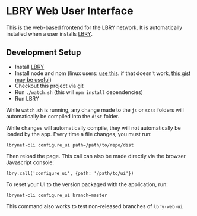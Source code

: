 # LBRY Web User Interface

This is the web-based frontend for the LBRY network. It is automatically installed when a user installs [LBRY](https://github.com/lbryio/lbry).

## Development Setup

- Install [LBRY](https://github.com/lbryio/lbry/releases)
- Install node and npm (linux users: [use this](https://github.com/nodesource/distributions). if that doesn't work, [this gist may be useful](https://gist.github.com/isaacs/579814))
- Checkout this project via git
- Run `./watch.sh` (this will `npm install` dependencies)
- Run LBRY

While `watch.sh` is running, any change made to the `js` or `scss` folders will automatically be compiled into the `dist` folder.

While changes will automatically compile, they will not automatically be loaded by the app. Every time a file changes, you must run:

`lbrynet-cli configure_ui path=/path/to/repo/dist`

Then reload the page. This call can also be made directly via the browser Javascript console:

`lbry.call('configure_ui', {path: '/path/to/ui'})`

To reset your UI to the version packaged with the application, run:

`lbrynet-cli configure_ui branch=master`

This command also works to test non-released branches of `lbry-web-ui`

